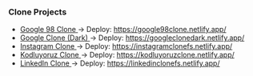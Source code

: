 ### **Clone Projects**

- <a href="https://github.com/frknsprnl/Tasks-Projects/tree/master/clone-projects/Google98Clone"> Google 98 Clone </a>
-> Deploy: <a href="https://google98clone.netlify.app/"> https://google98clone.netlify.app/ </a>
- <a href="https://github.com/frknsprnl/Tasks-Projects/tree/master/clone-projects/GoogleClone"> Google Clone (Dark) </a>
-> Deploy: <a href="https://googleclonedark.netlify.app/"> https://googleclonedark.netlify.app/ </a>
- <a href="https://github.com/frknsprnl/Tasks-Projects/tree/master/clone-projects/InstagramClone"> Instagram Clone </a> 
-> Deploy: <a href="https://instagramclonefs.netlify.app/"> https://instagramclonefs.netlify.app/ </a>
- <a href="https://github.com/frknsprnl/Tasks-Projects/tree/master/clone-projects/KodluyoruzClone"> Kodluyoruz Clone </a>
-> Deploy: <a href="https://kodluyoruzclone.netlify.app/"> https://kodluyoruzclone.netlify.app/ </a>
- <a href="https://github.com/frknsprnl/Tasks-Projects/tree/master/clone-projects/LinkedInClone"> LinkedIn Clone </a>
-> Deploy: <a href="https://linkedinclonefs.netlify.app/"> https://linkedinclonefs.netlify.app/ </a>
